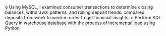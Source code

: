 o	Using MySQL, I examined consumer transactions to determine closing balances, withdrawal patterns, and rolling deposit trends. compared deposits from week to week in order to get financial insights.
o	Perform SQL Query in warehouse database with the process of Incremental load using Python 
